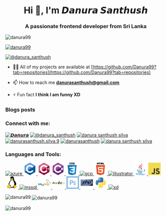 <h1 align="center">Hi 👋, I'm 𝘿𝙖𝙣𝙪𝙧𝙖 𝙎𝙖𝙣𝙩𝙝𝙪𝙨𝙝</h1>
<h3 align="center">A passionate frontend developer from Sri Lanka</h3>

<p align="left"> <img src="https://komarev.com/ghpvc/?username=danura99&label=Profile%20views&color=0e75b6&style=flat" alt="danura99" /> </p>

<p align="left"> <a href="https://github.com/ryo-ma/github-profile-trophy"><img src="https://github-profile-trophy.vercel.app/?username=danura99" alt="danura99" /></a> </p>

<p align="left"> <a href="https://twitter.com/@danura_santhush" target="blank"><img src="https://img.shields.io/twitter/follow/@danura_santhush?logo=twitter&style=for-the-badge" alt="@danura_santhush" /></a> </p>

- 👨‍💻 All of my projects are available at [https://github.com/Danura99?tab=repositories](https://github.com/Danura99?tab=repositories)

- 📫 How to reach me **danurasanthush@gmail.com**

- ⚡ Fun fact **I think I am funny XD**

### Blogs posts
<!-- BLOG-POST-LIST:START -->
<!-- BLOG-POST-LIST:END -->

<h3 align="left">Connect with me:</h3>
<p align="left">
<a href="https://dev.to/𝘿𝙖𝙣𝙪𝙧𝙖" target="blank"><img align="center" src="https://cdn.jsdelivr.net/npm/simple-icons@3.0.1/icons/dev-dot-to.svg" alt="𝘿𝙖𝙣𝙪𝙧𝙖" height="30" width="40" /></a>
<a href="https://twitter.com/@danura_santhush" target="blank"><img align="center" src="https://raw.githubusercontent.com/rahuldkjain/github-profile-readme-generator/master/src/images/icons/Social/twitter.svg" alt="@danura_santhush" height="30" width="40" /></a>
<a href="https://linkedin.com/in/danura santhush silva" target="blank"><img align="center" src="https://raw.githubusercontent.com/rahuldkjain/github-profile-readme-generator/master/src/images/icons/Social/linked-in-alt.svg" alt="danura santhush silva" height="30" width="40" /></a>
<a href="https://fb.com/danurasanthush.silva.9" target="blank"><img align="center" src="https://raw.githubusercontent.com/rahuldkjain/github-profile-readme-generator/master/src/images/icons/Social/facebook.svg" alt="danurasanthush.silva.9" height="30" width="40" /></a>
<a href="https://instagram.com/danurasanthush" target="blank"><img align="center" src="https://raw.githubusercontent.com/rahuldkjain/github-profile-readme-generator/master/src/images/icons/Social/instagram.svg" alt="danurasanthush" height="30" width="40" /></a>
<a href="https://www.youtube.com/c/danura santhush silva" target="blank"><img align="center" src="https://raw.githubusercontent.com/rahuldkjain/github-profile-readme-generator/master/src/images/icons/Social/youtube.svg" alt="danura santhush silva" height="30" width="40" /></a>
</p>

<h3 align="left">Languages and Tools:</h3>
<p align="left"> <a href="https://azure.microsoft.com/en-in/" target="_blank"> <img src="https://www.vectorlogo.zone/logos/microsoft_azure/microsoft_azure-icon.svg" alt="azure" width="40" height="40"/> </a> <a href="https://www.cprogramming.com/" target="_blank"> <img src="https://raw.githubusercontent.com/devicons/devicon/master/icons/c/c-original.svg" alt="c" width="40" height="40"/> </a> <a href="https://www.w3schools.com/cpp/" target="_blank"> <img src="https://raw.githubusercontent.com/devicons/devicon/master/icons/cplusplus/cplusplus-original.svg" alt="cplusplus" width="40" height="40"/> </a> <a href="https://www.w3schools.com/cs/" target="_blank"> <img src="https://raw.githubusercontent.com/devicons/devicon/master/icons/csharp/csharp-original.svg" alt="csharp" width="40" height="40"/> </a> <a href="https://www.w3schools.com/css/" target="_blank"> <img src="https://raw.githubusercontent.com/devicons/devicon/master/icons/css3/css3-original-wordmark.svg" alt="css3" width="40" height="40"/> </a> <a href="https://cloud.google.com" target="_blank"> <img src="https://www.vectorlogo.zone/logos/google_cloud/google_cloud-icon.svg" alt="gcp" width="40" height="40"/> </a> <a href="https://www.w3.org/html/" target="_blank"> <img src="https://raw.githubusercontent.com/devicons/devicon/master/icons/html5/html5-original-wordmark.svg" alt="html5" width="40" height="40"/> </a> <a href="https://www.adobe.com/in/products/illustrator.html" target="_blank"> <img src="https://www.vectorlogo.zone/logos/adobe_illustrator/adobe_illustrator-icon.svg" alt="illustrator" width="40" height="40"/> </a> <a href="https://www.java.com" target="_blank"> <img src="https://raw.githubusercontent.com/devicons/devicon/master/icons/java/java-original.svg" alt="java" width="40" height="40"/> </a> <a href="https://developer.mozilla.org/en-US/docs/Web/JavaScript" target="_blank"> <img src="https://raw.githubusercontent.com/devicons/devicon/master/icons/javascript/javascript-original.svg" alt="javascript" width="40" height="40"/> </a> <a href="https://www.linux.org/" target="_blank"> <img src="https://raw.githubusercontent.com/devicons/devicon/master/icons/linux/linux-original.svg" alt="linux" width="40" height="40"/> </a> <a href="https://www.microsoft.com/en-us/sql-server" target="_blank"> <img src="https://www.svgrepo.com/show/303229/microsoft-sql-server-logo.svg" alt="mssql" width="40" height="40"/> </a> <a href="https://www.mysql.com/" target="_blank"> <img src="https://raw.githubusercontent.com/devicons/devicon/master/icons/mysql/mysql-original-wordmark.svg" alt="mysql" width="40" height="40"/> </a> <a href="https://nodejs.org" target="_blank"> <img src="https://raw.githubusercontent.com/devicons/devicon/master/icons/nodejs/nodejs-original-wordmark.svg" alt="nodejs" width="40" height="40"/> </a> <a href="https://www.photoshop.com/en" target="_blank"> <img src="https://raw.githubusercontent.com/devicons/devicon/master/icons/photoshop/photoshop-line.svg" alt="photoshop" width="40" height="40"/> </a> <a href="https://www.php.net" target="_blank"> <img src="https://raw.githubusercontent.com/devicons/devicon/master/icons/php/php-original.svg" alt="php" width="40" height="40"/> </a> <a href="https://www.python.org" target="_blank"> <img src="https://raw.githubusercontent.com/devicons/devicon/master/icons/python/python-original.svg" alt="python" width="40" height="40"/> </a> <a href="https://www.adobe.com/products/xd.html" target="_blank"> <img src="https://cdn.worldvectorlogo.com/logos/adobe-xd.svg" alt="xd" width="40" height="40"/> </a> </p>

<p><img align="left" src="https://github-readme-stats.vercel.app/api/top-langs?username=danura99&show_icons=true&locale=en&layout=compact" alt="danura99" /></p>

<p>&nbsp;<img align="center" src="https://github-readme-stats.vercel.app/api?username=danura99&show_icons=true&locale=en" alt="danura99" /></p>

<p><img align="center" src="https://github-readme-streak-stats.herokuapp.com/?user=danura99&" alt="danura99" /></p>
